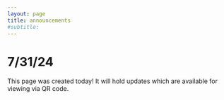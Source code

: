 ```yaml
---
layout: page
title: announcements
#subtitle: 
---
```


# 7/31/24
This page was created today! It will hold updates which are available for viewing via QR code.